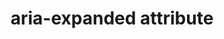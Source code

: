 ---
{
  "title": "aria-expanded attribute",
  "description": "Indicates whether the element, or another grouping element it controls, is currently expanded or collapsed.",
  "category": "aria",
  "keywords": "aria-expanded attribute",
  "last_test_date": "2020-03-25",
  "test_results_url": "https://a11ysupport.io/tech/aria/aria-expanded_attribute",
  "test_url": "https://a11ysupport.io/tech/aria/aria-expanded_attribute",
  "notes_by_num": {
    "1": "Didn't convey the \"true\" value",
    "2": "Didn't convey the \"false\" value",
    "3": "Didn't convey change in value"
  },
  "stats": {
    "jaws": {
      "chrome": {
        "92": "a #1"
      },
      "edge": {
        "92": "a #1"
      },
      "ie": {
        "11": "a #2"
      },
      "firefox": {
        "74-82": "a #1"
      }
    },
    "narrator": {
      "edge": {
        "44-86": "y"
      }
    },
    "nvda": {
      "chrome": {
        "92": "y"
      },
      "edge": {
        "92": "y"
      },
      "firefox": {
        "74-82": "y"
      }
    },
    "talkback": {
      "and_chr": {
        "80-86": "y"
      }
    },
    "vo_ios": {
      "ios_saf": {
        "13.4-14.2": "a"
      }
    },
    "vo_macos": {
      "safari": {
        "13.1-15.1": "a #3 #2 #1"
      }
    },
    "orca": {
      "firefox": {
        "74-82": "a #2"
      }
    },
    "dragon_win": {
      "chrome": {
        "80-87": "y"
      }
    },
    "va_and": {
      "and_chr": {
        "80-87": "y"
      }
    },
    "vc_macos": {
      "safari": {
        "13.0.5-14.0.1": "y"
      }
    },
    "vc_ios": {
      "ios_saf": {
        "13.3.1-14.2": "y"
      }
    },
    "wsr": {
      "chrome": {
        "80-87": "y"
      }
    }
  },
  "links": {
    "ARIA spec for aria-expanded": "https://www.w3.org/TR/wai-aria-1.1/#aria-expanded"
  }
}
---